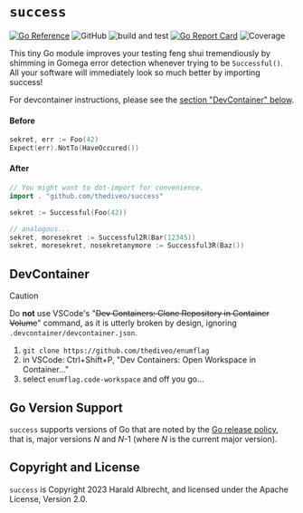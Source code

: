 # `success`

[![Go Reference](https://pkg.go.dev/badge/github.com/thediveo/success.svg)](https://pkg.go.dev/github.com/thediveo/success)
![GitHub](https://img.shields.io/github/license/thediveo/success)
![build and test](https://github.com/TheDiveO/success/actions/workflows/buildandtest.yaml/badge.svg?branch=master)
[![Go Report Card](https://goreportcard.com/badge/github.com/thediveo/success)](https://goreportcard.com/report/github.com/thediveo/success)
![Coverage](https://img.shields.io/badge/Coverage-100.0%25-brightgreen)

This tiny Go module improves your testing feng shui tremendiously by shimming in
Gomega error detection whenever trying to be `Successful()`. All your software
will immediately look so much better by importing success!

For devcontainer instructions, please see the [section "DevContainer"
below](#devcontainer).

#### Before

```go
sekret, err := Foo(42)
Expect(err).NotTo(HaveOccured())
```

#### After

```go
// You might want to dot-import for convenience.
import . "github.com/thediveo/success"

sekret := Successful(Foo(42))

// analogous...
sekret, moresekret := Successful2R(Bar(12345))
sekret, moresekret, nosekretanymore := Successful3R(Baz())
```

## DevContainer

> [!CAUTION]
>
> Do **not** use VSCode's "~~Dev Containers: Clone Repository in Container
> Volume~~" command, as it is utterly broken by design, ignoring
> `.devcontainer/devcontainer.json`.

1. `git clone https://github.com/thediveo/enumflag`
2. in VSCode: Ctrl+Shift+P, "Dev Containers: Open Workspace in Container..."
3. select `enumflag.code-workspace` and off you go...

## Go Version Support

`success` supports versions of Go that are noted by the [Go release
policy](https://golang.org/doc/devel/release.html#policy), that is, major
versions _N_ and _N_-1 (where _N_ is the current major version).

## Copyright and License

`success` is Copyright 2023 Harald Albrecht, and licensed under the Apache
License, Version 2.0.
